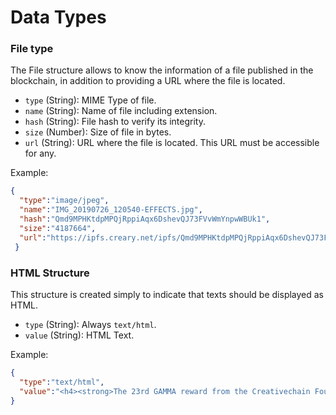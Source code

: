 # Data Types


### File type

The File structure allows to know the information of a file published in the blockchain, in addition to providing a URL 
where the file is located.

 - `type` (String): MIME Type of file.
 - `name` (String): Name of file including extension.
 - `hash` (String): File hash to verify its integrity.
 - `size` (Number): Size of file in bytes.
 - `url` (String): URL where the file is located. This URL must be accessible for any.
 
 Example:
```json
{
  "type":"image/jpeg",
  "name":"IMG_20190726_120540-EFFECTS.jpg",
  "hash":"Qmd9MPHKtdpMPQjRppiAqx6DshevQJ73FVvWmYnpwWBUk1",
  "size":"4187664",
  "url":"https://ipfs.creary.net/ipfs/Qmd9MPHKtdpMPQjRppiAqx6DshevQJ73FVvWmYnpwWBUk1"
 }
```

### HTML Structure
This structure is created simply to indicate that texts should be displayed as HTML.

 - `type` (String): Always `text/html`.
 - `value` (String): HTML Text.
 
 Example:
```json
{
  "type":"text/html",
  "value":"<h4><strong>The 23rd GAMMA reward from the Creativechain Foundation goes to @maleev </strong></h4>"
}
```